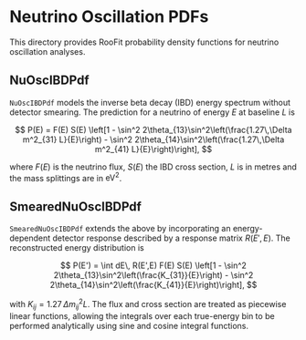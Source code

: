 # Neutrino Oscillation PDFs

This directory provides RooFit probability density functions for neutrino oscillation analyses.

## NuOscIBDPdf

`NuOscIBDPdf` models the inverse beta decay (IBD) energy spectrum without detector smearing. The prediction for a neutrino of energy $E$ at baseline $L$ is

$$
P(E) = F(E) S(E)
\left[1 - \sin^2 2\theta_{13}\sin^2\left(\frac{1.27\,\Delta m^2_{31} L}{E}\right)
      - \sin^2 2\theta_{14}\sin^2\left(\frac{1.27\,\Delta m^2_{41} L}{E}\right)\right],
$$

where $F(E)$ is the neutrino flux, $S(E)$ the IBD cross section, $L$ is in metres and the mass splittings are in $\text{eV}^2$.

## SmearedNuOscIBDPdf

`SmearedNuOscIBDPdf` extends the above by incorporating an energy-dependent detector response described by a response matrix $R(E',E)$. The reconstructed energy distribution is

$$
P(E') = \int dE\, R(E',E) F(E) S(E)
\left[1 - \sin^2 2\theta_{13}\sin^2\left(\frac{K_{31}}{E}\right)
      - \sin^2 2\theta_{14}\sin^2\left(\frac{K_{41}}{E}\right)\right],
$$

with $K_{ij} = 1.27\,\Delta m^2_{ij} L$. The flux and cross section are treated as piecewise linear functions, allowing the integrals over each true-energy bin to be performed analytically using sine and cosine integral functions.
